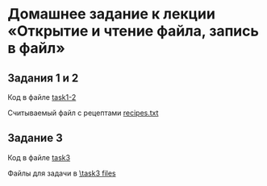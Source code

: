 # Домашнее задание к лекции «Открытие и чтение файла, запись в файл»

## Задания 1 и 2
 Код в файле [task1-2](\task1-2.py)
 
 Считываемый файл с рецептами [recipes.txt](\recipes.txt)

## Задание 3
Код в файле [task3](\task3.py)

Файлы для задачи в [\task3 files](\task3-files)